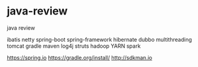 # java-review
java review

ibatis
netty
spring-boot
spring-framework
hibernate
dubbo
multithreading
tomcat
gradle
maven
log4j
struts
hadoop
YARN
spark

https://spring.io
https://gradle.org/install/
http://sdkman.io